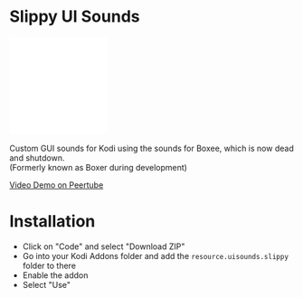 # Slippy UI Sounds
![Icon](https://github.com/rand0mgh/slippy-ui-sounds/blob/main/resource.uisounds.slippy/icon.png?raw=true)

Custom GUI sounds for Kodi using the sounds for Boxee, which is now dead and shutdown.  
(Formerly known as Boxer during development)  

[Video Demo on Peertube](https://diode.zone/w/5iys5FaQ8XRXMJAy2idZ8x)

# Installation
* Click on "Code" and select "Download ZIP"
* Go into your Kodi Addons folder and add the `resource.uisounds.slippy` folder to there
* Enable the addon
* Select "Use"
